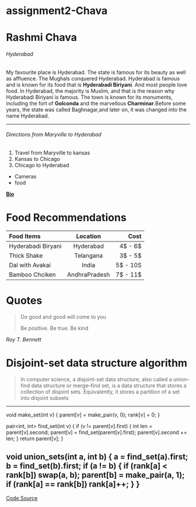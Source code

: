 # assignment2-Chava
# Rashmi Chava
###### Hyderabad

My favourite place is Hyderabad. The state is famous for its beauty as well as affluence. The Mughals conquered Hyderabad. Hyderabad is famous and is known for its food that is **Hyderabadi Biriyani**. And most people love food. In Hyderabad, the majority is Muslim, and that is the reason why Hyderabadi Biriyani is famous. The town is known for its monuments, including the fort of **Golconda** and the marvellous **Charminar**.Before some years, the state was called Baghnagar,and later on, it was changed into the name Hyderabad.

***

###### Directions from Maryville to Hyderabad
1. Travel from Maryville to kansas
2. Kansas to Chicago
3. Chicago to Hyderabad
  - Cameras
  - food

  **[Bio](AboutMe.md)**

  # Food Recommendations
  | Food Items         | Location      | Cost          |
  | :---               |    :----:     |          ---: |
  | Hyderabadi Biryani | Hyderabad     | 4$ - 6$       |
  | Thick Shake        | Telangana     | 3$ - 5$       |
  | Dal with Avakai    | India         | 5$ - 10S      |
  | Bamboo Chciken     | AndhraPradesh | 7$ - 11$      |

  # Quotes
  > Do good and good will come to you
  >
  > Be positive. Be true. Be kind
  >
  *Roy T. Bennett*

  # Disjoint-set data structure algorithm
  > In computer science, a disjoint-set data structure, also called a union–find data structure or merge–find set, is a data structure that stores a collection of disjoint sets. Equivalently, it stores a partition of a set into disjoint subsets

---
  void make_set(int v) {
    parent[v] = make_pair(v, 0);
    rank[v] = 0;
}

pair<int, int> find_set(int v) {
    if (v != parent[v].first) {
        int len = parent[v].second;
        parent[v] = find_set(parent[v].first);
        parent[v].second += len;
    }
    return parent[v];
}

void union_sets(int a, int b) {
    a = find_set(a).first;
    b = find_set(b).first;
    if (a != b) {
        if (rank[a] < rank[b])
            swap(a, b);
        parent[b] = make_pair(a, 1);
        if (rank[a] == rank[b])
            rank[a]++;
    }
}
---
[ Code Source](https://cp-algorithms.com/data_structures/disjoint_set_union.html)
  